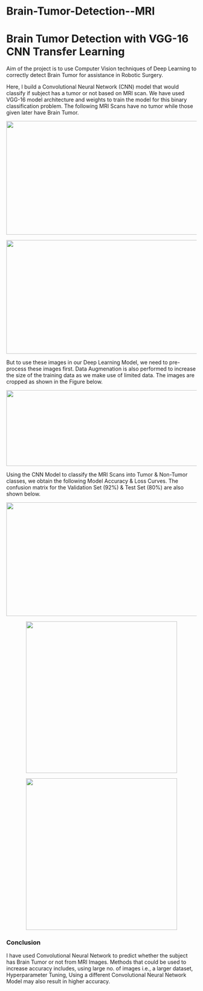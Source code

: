 # Brain-Tumor-Detection--MRI
# Brain Tumor Detection with VGG-16 CNN Transfer Learning

Aim of the project is to use Computer Vision techniques of Deep Learning to correctly detect Brain Tumor for assistance in Robotic Surgery.

Here, I build a Convolutional Neural Network (CNN) model that would classify if subject has a tumor or not based on MRI scan. We have used VGG-16 model architecture and weights to train the model for this binary classification problem. The following MRI Scans have no tumor while those given later have Brain Tumor. 

<p align="center">
    <img width="700" height="300" src = 'https://github.com/SurgicalAI/Brain-Tumor-Segmentation-with-Deep-Neural-Networks/blob/main/Images/No%20Tumor.png?raw=true'
</p>

<p align="center">
    <img width="700" height="300" src = 'https://github.com/SurgicalAI/Brain-Tumor-Segmentation-with-Deep-Neural-Networks/blob/main/Images/Tumor.png?raw=true'
</p>

But to use these images in our Deep Learning Model, we need to pre-process these images first. Data Augmenation is also performed to increase the size of the training data as we make use of limited data. The images are cropped as shown in the Figure below.

<p align="center">
    <img width="750" height="200" src = 'https://github.com/SurgicalAI/Brain-Tumor-Segmentation-with-Deep-Neural-Networks/blob/main/Images/Data%20Preprocessing.png?raw=true'
</p>

Using the CNN Model to classify the MRI Scans into Tumor & Non-Tumor classes, we obtain the following Model Accuracy & Loss Curves. The confusion matrix for the Validation Set (92%) & Test Set (80%) are also shown below.

<p align="center">
    <img width="850" height="300" src = 'https://github.com/SurgicalAI/Brain-Tumor-Segmentation-with-Deep-Neural-Networks/blob/main/Images/Accuracy%20&%20Loss%20Curves.png?raw=true'
</p>
  
<p align="center">
    <img width="400" height="400" src = 'https://github.com/SurgicalAI/Brain-Tumor-Segmentation-with-Deep-Neural-Networks/blob/main/Images/Confusion%20Matrix-%20Validation.png?raw=true'
</p>
  
<p align="center">
    <img width="400" height="400" src = 'https://github.com/SurgicalAI/Brain-Tumor-Segmentation-with-Deep-Neural-Networks/blob/main/Images/Confusion%20Matrix-%20Test.png?raw=true'
</p>

### Conclusion

I have  used Convolutional Neural Network to predict whether the subject has Brain Tumor or not from MRI Images. Methods that could be used to increase accuracy includes, using large no. of images i.e., a larger dataset, Hyperparameter Tuning, Using a different Convolutional Neural Network Model may also result in higher accuracy.

